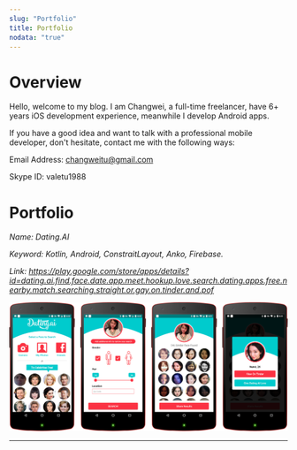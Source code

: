 ```yaml
---
slug: "Portfolio"
title: Portfolio
nodata: "true"
---
```


# Overview
Hello, welcome to my blog. I am Changwei, a full-time freelancer, have 6+ years iOS development experience, meanwhile I develop Android apps.

If you have a good idea and want to talk with a professional mobile developer, don't hesitate, contact me with the following ways:

Email Address: changweitu@gmail.com

Skype ID: valetu1988 

# Portfolio
*Name: Dating.AI*

*Keyword: Kotlin, Android, ConstraitLayout, Anko, Firebase.*

*Link: https://play.google.com/store/apps/details?id=dating.ai.find.face.date.app.meet.hookup.love.search.dating.apps.free.nearby.match.searching.straight.or.gay.on.tinder.and.pof*

![Dating.AI](index/Group.png)

***


